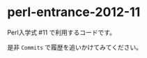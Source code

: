 perl-entrance-2012-11
=====================

Perl入学式 #11 で利用するコードです。

是非 `Commits` で履歴を追いかけてみてください。
